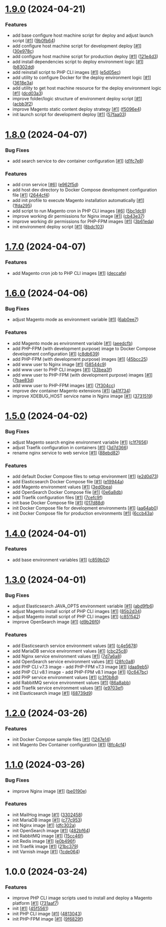 # [1.9.0](https://github.com/d3p1/docker-magento/compare/v1.8.0...v1.9.0) (2024-04-21)


### Features

* add base configure host machine script for deploy and adjust launch script [[#1](https://github.com/d3p1/docker-magento/issues/1)] ([9b0fb64](https://github.com/d3p1/docker-magento/commit/9b0fb64b4031643a8dda0f51c849d934bb313c27))
* add configure host machine script for development deploy [[#1](https://github.com/d3p1/docker-magento/issues/1)] ([30e978c](https://github.com/d3p1/docker-magento/commit/30e978c580b973deebeccbf1f2984e7b312760c5))
* add configure host machine script for production deploy [[#1](https://github.com/d3p1/docker-magento/issues/1)] ([121e4d3](https://github.com/d3p1/docker-magento/commit/121e4d393c4898e0b424be9da55241dbe90c804d))
* add install dependencies script to deploy environment logic [[#1](https://github.com/d3p1/docker-magento/issues/1)] ([b8302dd](https://github.com/d3p1/docker-magento/commit/b8302dd9e1c01ceb05812c1dc51e6a0e9a4c111d))
* add reinstall script to PHP CLI images [[#1](https://github.com/d3p1/docker-magento/issues/1)] ([e5d05ec](https://github.com/d3p1/docker-magento/commit/e5d05ec71a20aa5537887a751ea842c399708439))
* add utility to configure Docker for the deploy environment logic [[#1](https://github.com/d3p1/docker-magento/issues/1)] ([3618e3a](https://github.com/d3p1/docker-magento/commit/3618e3ade0d95fb998dbec4a70863e9a898d7960))
* add utility to get host machine resource for the deploy environment logic [[#1](https://github.com/d3p1/docker-magento/issues/1)] ([dcd03a3](https://github.com/d3p1/docker-magento/commit/dcd03a3518f1433362565a0ea67b40768fcd4a79))
* improve folder/logic structure of environment deploy script [[#1](https://github.com/d3p1/docker-magento/issues/1)] ([acbb3f2](https://github.com/d3p1/docker-magento/commit/acbb3f2cddc1279ea1ef9b7303118d3a514ddad7))
* improve Magento static content deploy strategy [[#1](https://github.com/d3p1/docker-magento/issues/1)] ([f5096e4](https://github.com/d3p1/docker-magento/commit/f5096e41d3f34edeaefa785206f2b4170e3b602d))
* init launch script for development deploy [[#1](https://github.com/d3p1/docker-magento/issues/1)] ([57faa03](https://github.com/d3p1/docker-magento/commit/57faa03c3048410c9d47169005eeeba424867f7e))

# [1.8.0](https://github.com/d3p1/docker-magento/compare/v1.7.0...v1.8.0) (2024-04-07)


### Bug Fixes

* add search service to dev container configuration [[#1](https://github.com/d3p1/docker-magento/issues/1)] ([d1fc7e8](https://github.com/d3p1/docker-magento/commit/d1fc7e8f61464f20972763e0996307c4de4e6d87))


### Features

* add cron service [[#6](https://github.com/d3p1/docker-magento/issues/6)] ([e962f5d](https://github.com/d3p1/docker-magento/commit/e962f5dea4996967123596780bf3c2591dc37412))
* add host dev directory to Docker Compose development configuration file [[#1](https://github.com/d3p1/docker-magento/issues/1)] ([2644cf4](https://github.com/d3p1/docker-magento/commit/2644cf49d5890d2d7e85bfccac570f72478ec265))
* add init profile to execute Magento installation automatically [[#1](https://github.com/d3p1/docker-magento/issues/1)] ([1fda295](https://github.com/d3p1/docker-magento/commit/1fda2951e121b40f9ce601d064d4c729e5adb0ce))
* add script to run Magento cron in PHP CLI images [[#6](https://github.com/d3p1/docker-magento/issues/6)] ([5bc1dc9](https://github.com/d3p1/docker-magento/commit/5bc1dc9e5e8cda96ad04d34b3034db52ae4fd9d6))
* improve working dir permissions for Nginx image [[#1](https://github.com/d3p1/docker-magento/issues/1)] ([cb43e37](https://github.com/d3p1/docker-magento/commit/cb43e37c0810c89ae05c263ffd4f1c1fc70b20ca))
* improve working dir permissions for PHP-FPM images [[#1](https://github.com/d3p1/docker-magento/issues/1)] ([3b61eda](https://github.com/d3p1/docker-magento/commit/3b61eda7e243cd8b292c371563d7346ec0631d3c))
* init environment deploy script [[#1](https://github.com/d3p1/docker-magento/issues/1)] ([8bdc103](https://github.com/d3p1/docker-magento/commit/8bdc103c7ea83aeed687eaabf2eac57ce26206d1))

# [1.7.0](https://github.com/d3p1/docker-magento/compare/v1.6.0...v1.7.0) (2024-04-07)


### Features

* add Magento cron job to PHP CLI images [[#1](https://github.com/d3p1/docker-magento/issues/1)] ([deccafe](https://github.com/d3p1/docker-magento/commit/deccafec66333cfdd185e325aa343df6af8389f4))

# [1.6.0](https://github.com/d3p1/docker-magento/compare/v1.5.0...v1.6.0) (2024-04-06)


### Bug Fixes

* adjust Magento mode as environment variable [[#1](https://github.com/d3p1/docker-magento/issues/1)] ([6ab0ee7](https://github.com/d3p1/docker-magento/commit/6ab0ee74645923c3f5a4dd3276c36f0d16dd2472))


### Features

* add Magento mode as environment variable [[#1](https://github.com/d3p1/docker-magento/issues/1)] ([aeedcfb](https://github.com/d3p1/docker-magento/commit/aeedcfba79ed7fe55427fa87e7079ae3d548b1e5))
* add PHP-FPM (with development purpose) image to Docker Compose development configuration [[#1](https://github.com/d3p1/docker-magento/issues/1)] ([c8db639](https://github.com/d3p1/docker-magento/commit/c8db639ef7a8f0e69960501c623da2883c3f5d76))
* add PHP-FPM (with development purpose) images [[#1](https://github.com/d3p1/docker-magento/issues/1)] ([45bcc25](https://github.com/d3p1/docker-magento/commit/45bcc25a53d5ff6233c04bd43beef287f5bfa93b))
* add www user to Nginx image [[#1](https://github.com/d3p1/docker-magento/issues/1)] ([58544c9](https://github.com/d3p1/docker-magento/commit/58544c9906b104b1e7693026a24940ea9574d26f))
* add www user to PHP CLI images [[#1](https://github.com/d3p1/docker-magento/issues/1)] ([33bea3f](https://github.com/d3p1/docker-magento/commit/33bea3fde6f8f09bd70ae5e0dbf787166eeb0eef))
* add www user to PHP-FPM (with development purpose) images [[#1](https://github.com/d3p1/docker-magento/issues/1)] ([7bae83d](https://github.com/d3p1/docker-magento/commit/7bae83d822294297a5a4c24317b79d03ca8070bc))
* add www user to PHP-FPM images [[#1](https://github.com/d3p1/docker-magento/issues/1)] ([7f304cc](https://github.com/d3p1/docker-magento/commit/7f304cc4cbe28b6eeebd33bee5249d49b369df40))
* improve dev container Magento extensions [[#1](https://github.com/d3p1/docker-magento/issues/1)] ([a41f734](https://github.com/d3p1/docker-magento/commit/a41f7345183256568e54a6e3152a5135c84d278c))
* improve XDEBUG_HOST service name in Nginx image [[#1](https://github.com/d3p1/docker-magento/issues/1)] ([3731519](https://github.com/d3p1/docker-magento/commit/3731519341abce80cb5f1856e2bd33f19d90540c))

# [1.5.0](https://github.com/d3p1/docker-magento/compare/v1.4.0...v1.5.0) (2024-04-02)


### Bug Fixes

* adjust Magento search engine environment variable [[#1](https://github.com/d3p1/docker-magento/issues/1)] ([c1f7656](https://github.com/d3p1/docker-magento/commit/c1f765611cbc16228785ec5395d59c4bf28959ba))
* adjust Traefik configuration in containers [[#1](https://github.com/d3p1/docker-magento/issues/1)] ([3d7d366](https://github.com/d3p1/docker-magento/commit/3d7d3666c35734799098185a39bec61bcc608a44))
* rename nginx service to web service [[#1](https://github.com/d3p1/docker-magento/issues/1)] ([88ebd82](https://github.com/d3p1/docker-magento/commit/88ebd82b25abf3db57ddc76d5ac7c70fba22c268))


### Features

* add default Docker Compose files to setup environment [[#1](https://github.com/d3p1/docker-magento/issues/1)] ([e2d0d73](https://github.com/d3p1/docker-magento/commit/e2d0d739380a3da9c3dced8ed0e6fb9b1657b073))
* add Elasticsearch Docker Compose file [[#1](https://github.com/d3p1/docker-magento/issues/1)] ([e19944a](https://github.com/d3p1/docker-magento/commit/e19944a5812e1742d35f756e53981d2d55c4db23))
* add Magento environment values [[#1](https://github.com/d3p1/docker-magento/issues/1)] ([3ed0bea](https://github.com/d3p1/docker-magento/commit/3ed0bea7909cc0a42fac8d75613e9deecd2870ec))
* add OpenSearch Docker Compose file [[#1](https://github.com/d3p1/docker-magento/issues/1)] ([0e6a8db](https://github.com/d3p1/docker-magento/commit/0e6a8dbbbfbd29d9358fc659170b0444a26dae57))
* add Traefik configuration files [[#1](https://github.com/d3p1/docker-magento/issues/1)] ([7cefc9f](https://github.com/d3p1/docker-magento/commit/7cefc9fe6fc01fe6e71231d09d279d4424ac8003))
* init base Docker Compose file [[#1](https://github.com/d3p1/docker-magento/issues/1)] ([017d88d](https://github.com/d3p1/docker-magento/commit/017d88d7183b18bce9a3e59069d88b4b3855bfb3))
* init Docker Compose file for development environments [[#1](https://github.com/d3p1/docker-magento/issues/1)] ([aa64ab0](https://github.com/d3p1/docker-magento/commit/aa64ab0c776cdfcdfde22f1f29e47aef8413aa5f))
* init Docker Compose file for production environments [[#1](https://github.com/d3p1/docker-magento/issues/1)] ([6ccb43a](https://github.com/d3p1/docker-magento/commit/6ccb43a50bc8674ddf3097a94d44cf71615bf710))

# [1.4.0](https://github.com/d3p1/docker-magento/compare/v1.3.0...v1.4.0) (2024-04-01)


### Features

* add base environment variables [[#1](https://github.com/d3p1/docker-magento/issues/1)] ([c859b02](https://github.com/d3p1/docker-magento/commit/c859b029954ac83696f8cc06275e25f3eac370b2))

# [1.3.0](https://github.com/d3p1/docker-magento/compare/v1.2.0...v1.3.0) (2024-04-01)


### Bug Fixes

* adjust Elasticsearch JAVA_OPTS environment variable [[#1](https://github.com/d3p1/docker-magento/issues/1)] ([abd9fb6](https://github.com/d3p1/docker-magento/commit/abd9fb6ae04a38450765c7c85722683bbfcb6f7c))
* adjust Magento install script of PHP CLI images [[#1](https://github.com/d3p1/docker-magento/issues/1)] ([85b2d34](https://github.com/d3p1/docker-magento/commit/85b2d34e28a8e1217e415057df594a9666caf46f))
* adjust Magento install script of PHP CLI images [[#1](https://github.com/d3p1/docker-magento/issues/1)] ([c851542](https://github.com/d3p1/docker-magento/commit/c8515429386b31411b4fb62f5072246c5d335ef1))
* improve OpenSearch image [[#1](https://github.com/d3p1/docker-magento/issues/1)] ([d9b26f0](https://github.com/d3p1/docker-magento/commit/d9b26f074eac897ab2171e0ddc22e21fe83b361e))


### Features

* add Elasticsearch service environment values [[#1](https://github.com/d3p1/docker-magento/issues/1)] ([c4e5678](https://github.com/d3p1/docker-magento/commit/c4e56786789dffb300cb1d27e37c5c0381fe8e49))
* add MariaDB service environment values [[#1](https://github.com/d3p1/docker-magento/issues/1)] ([cbc25c8](https://github.com/d3p1/docker-magento/commit/cbc25c80f8800647f73bcf50a3bac96a846951cd))
* add Nginx service environment values [[#1](https://github.com/d3p1/docker-magento/issues/1)] ([7d7a6a8](https://github.com/d3p1/docker-magento/commit/7d7a6a82fa913658198a3aaf41bd6ca34d3fa98b))
* add OpenSearch service environment values [[#1](https://github.com/d3p1/docker-magento/issues/1)] ([28fc0a8](https://github.com/d3p1/docker-magento/commit/28fc0a84af5a18ede3332f5f0c6067b24c6bd4ec))
* add PHP CLI v7.3 image - add PHP-FPM v7.3 image [[#1](https://github.com/d3p1/docker-magento/issues/1)] ([daa9eb5](https://github.com/d3p1/docker-magento/commit/daa9eb5489a8a0d3516a65b2de7eca486f396645))
* add PHP CLI v8.1 image - add PHP-FPM v8.1 image [[#1](https://github.com/d3p1/docker-magento/issues/1)] ([0c647bc](https://github.com/d3p1/docker-magento/commit/0c647bce55f605079e4488e18830542a407b1da1))
* add PHP service environment values [[#1](https://github.com/d3p1/docker-magento/issues/1)] ([c3f0b8d](https://github.com/d3p1/docker-magento/commit/c3f0b8d22daaddc140b921bbd81426ef2994d26a))
* add RabbitMQ service environment values [[#1](https://github.com/d3p1/docker-magento/issues/1)] ([86a8abb](https://github.com/d3p1/docker-magento/commit/86a8abb43d2a11a779672924402cee398e5ecb6b))
* add Traefik service environment values [[#1](https://github.com/d3p1/docker-magento/issues/1)] ([e9703ef](https://github.com/d3p1/docker-magento/commit/e9703ef461ade15d0d0d3fd02ffefa7aad7fb92c))
* init Elasticsearch image [[#1](https://github.com/d3p1/docker-magento/issues/1)] ([68739d9](https://github.com/d3p1/docker-magento/commit/68739d9daa2ea2728930dcf1ab8f97fe424cbabc))

# [1.2.0](https://github.com/d3p1/docker-magento/compare/v1.1.0...v1.2.0) (2024-03-26)


### Features

* init Docker Compose sample files [[#1](https://github.com/d3p1/docker-magento/issues/1)] ([1247e14](https://github.com/d3p1/docker-magento/commit/1247e146b7ff7e302bd92af83c98b6f8fcccc348))
* init Magento Dev Container configuration [[#1](https://github.com/d3p1/docker-magento/issues/1)] ([8fc4cf4](https://github.com/d3p1/docker-magento/commit/8fc4cf45ed157b4156dcc7faf434089f23e66fc8))

# [1.1.0](https://github.com/d3p1/docker-magento/compare/v1.0.0...v1.1.0) (2024-03-26)


### Bug Fixes

* improve Nginx image [[#1](https://github.com/d3p1/docker-magento/issues/1)] ([be0190e](https://github.com/d3p1/docker-magento/commit/be0190ea532ee01d483c3887b395db3896a17753))


### Features

* init MailHog image [[#1](https://github.com/d3p1/docker-magento/issues/1)] ([3302458](https://github.com/d3p1/docker-magento/commit/33024588170599f87e5e58c778c879582a955939))
* init MariaDB image [[#1](https://github.com/d3p1/docker-magento/issues/1)] ([c77c953](https://github.com/d3p1/docker-magento/commit/c77c95340efbda51605bb10df055577c3518842c))
* init Nginx image [[#1](https://github.com/d3p1/docker-magento/issues/1)] ([dfc302a](https://github.com/d3p1/docker-magento/commit/dfc302a0fb9ace18f4482521d459b3ab2f4e9941))
* init OpenSearch image [[#1](https://github.com/d3p1/docker-magento/issues/1)] ([482bf64](https://github.com/d3p1/docker-magento/commit/482bf64b8bb57de659aec9c00a6db3d24c773802))
* init RabbitMQ image [[#1](https://github.com/d3p1/docker-magento/issues/1)] ([15cc46f](https://github.com/d3p1/docker-magento/commit/15cc46f4f929a48e44f9ba1b3f51df62fc9729c7))
* init Redis image [[#1](https://github.com/d3p1/docker-magento/issues/1)] ([e0b496f](https://github.com/d3p1/docker-magento/commit/e0b496f0ff05dfb3585cdffa293d59ce0f24a480))
* init Traefik image [[#1](https://github.com/d3p1/docker-magento/issues/1)] ([21bc379](https://github.com/d3p1/docker-magento/commit/21bc3796978ffd1c2cdd1d4eba7cd0a4b8d6df2d))
* init Varnish image [[#1](https://github.com/d3p1/docker-magento/issues/1)] ([1cde064](https://github.com/d3p1/docker-magento/commit/1cde064a3c4241c997da49350021613323beafbb))

# 1.0.0 (2024-03-24)


### Features

* improve PHP CLI image scripts used to install and deploy a Magento platform [[#1](https://github.com/d3p1/docker-magento/issues/1)] ([731aaf7](https://github.com/d3p1/docker-magento/commit/731aaf71ec8920b8973be13daec49fe98ad65206))
* init [[#1](https://github.com/d3p1/docker-magento/issues/1)] ([45f5561](https://github.com/d3p1/docker-magento/commit/45f556112f431b2c6d05eb07e486f01334e7ca54))
* init PHP CLI image [[#1](https://github.com/d3p1/docker-magento/issues/1)] ([4813043](https://github.com/d3p1/docker-magento/commit/4813043eea2a5fd5a49325974599b12e4ec870c5))
* init PHP-FPM image [[#1](https://github.com/d3p1/docker-magento/issues/1)] ([9f6829f](https://github.com/d3p1/docker-magento/commit/9f6829f37069409992be4586cc6b83fed6c542b2))
